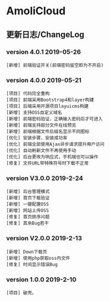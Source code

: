# AmoliCloud

## 更新日志/ChangeLog
### version 4.0.1 2019-05-26
```
[新增] 前端验证开关(前端密码留空即为不开启)
```
### version 4.0.0 2019-05-21
```
[项目] 代码完全重构
[项目] 前端采用Bootstrap4和layer构建
[项目] 后端采用开源项目layuicms构建
[新增] 支持OSS自定义域名
[新增] 前端密码验证，正确输入密码后才可进入
[新增] 前端支持部分文件在线预览
[新增] 前端根据文件后缀名显示不同图标
[优化] 安装步骤，安装成功率
[优化] 前端全部使用Ajax异步请求提升用户访问
[优化] 自动刷新文件不再使用手动
[优化] 后台更改为响应式，手机端也可以操作
[修复] 文件URL带特殊符号时下载不正常
```
### version V3.0.0 2019-2-24
```
[新增] 后台管理模式
[新增] 首页下载验证
[新增] 一键配置OSS
[新增] 网站上传OSS
[修复] 首页排序问题
[修复] 其余Bug若干
```
### version V2.0.0 2019-2-13
```
[新增] Down下载页
[新增] 使用php获取oss内文件
[修复] 时间显示错误Bug
```
### version 1.0.0 2019-2-10
```
[项目] 破壳。
```